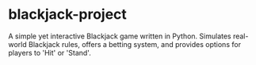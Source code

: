 # blackjack-project
A simple yet interactive Blackjack game written in Python. Simulates real-world Blackjack rules, offers a betting system, and provides options for players to 'Hit' or 'Stand'.
